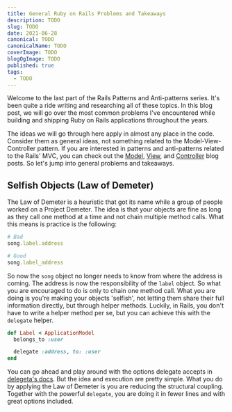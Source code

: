 ```yaml
---
title: General Ruby on Rails Problems and Takeaways
description: TODO
slug: TODO
date: 2021-06-28
canonical: TODO
canonicalName: TODO
coverImage: TODO
blogOgImage: TODO
published: true
tags:
  - TODO
---
```


Welcome to the last part of the Rails Patterns and Anti-patterns series. It's been quite a ride writing and researching all of these topics. In this blog post, we will go over the most common problems I've encountered while building and shipping Ruby on Rails applications throughout the years.

The ideas we will go through here apply in almost any place in the code. Consider them as general ideas, not something related to the Model-View-Controller pattern. If you are interested in patterns and anti-patterns related to the Rails' MVC, you can check out the [Model](https://blog.appsignal.com/2020/11/18/rails-model-patterns-and-anti-patterns.html), [View](https://blog.appsignal.com/2021/02/10/ruby-on-rails-view-patterns-and-anti-patterns.html), and [Controller](https://blog.appsignal.com/2021/04/14/ruby-on-rails-controller-patterns-and-anti-patterns.html) blog posts. So let's jump into general problems and takeaways.

## Selfish Objects (Law of Demeter)

The Law of Demeter is a heuristic that got its name while a group of people worked on a Project Demeter. The idea is that your objects are fine as long as they call one method at a time and not chain multiple method calls. What this means is practice is the following:

```ruby
# Bad
song.label.address

# Good
song.label_address
```

So now the `song` object no longer needs to know from where the address is coming. The address is now the responsibility of the `label` object. So what you are encouraged to do is only to chain one method call. What you are doing is you're making your objects 'selfish', not letting them share their full information directly, but through helper methods. Luckily, in Rails, you don't have to write a helper method per se, but you can achieve this with the `delegate` helper.

```ruby
def Label < ApplicationModel
  belongs_to :user

  delegate :address, to: :user
end
```

You can go ahead and play around with the options delegate accepts in [delegeta's docs](https://apidock.com/rails/Module/delegate). But the idea and execution are pretty simple. What you do by applying the Law of Demeter is you are reducing the structural coupling. Together with the powerful `delegate`, you are doing it in fewer lines and with great options included.
